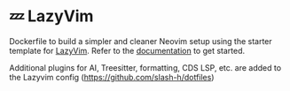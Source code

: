 # 💤 LazyVim

Dockerfile to build a simpler and cleaner Neovim setup using the starter template for [LazyVim](https://github.com/LazyVim/LazyVim).
Refer to the [documentation](https://lazyvim.github.io/installation) to get started.

Additional plugins for AI, Treesitter, formatting, CDS LSP, etc. are added to the Lazyvim config (https://github.com/slash-h/dotfiles)
